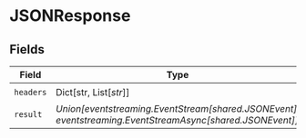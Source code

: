 # JSONResponse


## Fields

| Field                                                                                                    | Type                                                                                                     | Required                                                                                                 | Description                                                                                              |
| -------------------------------------------------------------------------------------------------------- | -------------------------------------------------------------------------------------------------------- | -------------------------------------------------------------------------------------------------------- | -------------------------------------------------------------------------------------------------------- |
| `headers`                                                                                                | Dict[str, List[*str*]]                                                                                   | :heavy_check_mark:                                                                                       | N/A                                                                                                      |
| `result`                                                                                                 | *Union[eventstreaming.EventStream[shared.JSONEvent], eventstreaming.EventStreamAsync[shared.JSONEvent]]* | :heavy_check_mark:                                                                                       | N/A                                                                                                      |